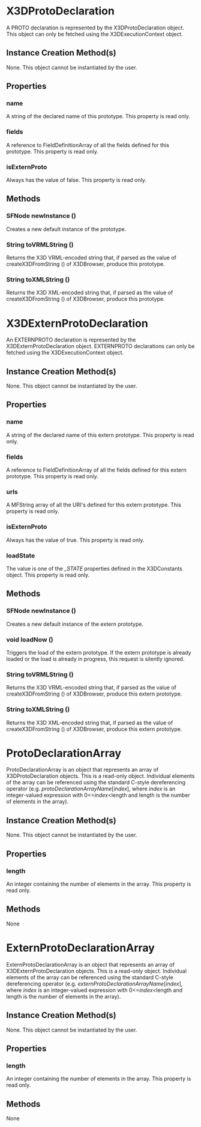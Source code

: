 X3DProtoDeclaration
===================

A PROTO declaration is represented by the X3DProtoDeclaration object. This object can only be fetched using the X3DExecutionContext object.

Instance Creation Method\(s\)
---------------------------

None. This object cannot be instantiated by the user.

Properties
----------

### **name**

A string of the declared name of this prototype. This property is read only.

### **fields**

A reference to FieldDefinitionArray of all the fields defined for this prototype. This property is read only.

### **isExternProto**

Always has the value of false. This property is read only.

Methods
-------

### SFNode **newInstance** ()

Creates a new default instance of the prototype.

### String **toVRMLString** ()

Returns the X3D VRML-encoded string that, if parsed as the value of createX3DFromString () of X3DBrowser, produce this prototype.

### String **toXMLString** ()

Returns the X3D XML-encoded string that, if parsed as the value of createX3DFromString () of X3DBrowser, produce this prototype.

X3DExternProtoDeclaration
=========================

An EXTERNPROTO declaration is represented by the X3DExternProtoDeclaration object. EXTERNPROTO declarations can only be fetched using the X3DExecutionContext object.

Instance Creation Method\(s\)
---------------------------

None. This object cannot be instantiated by the user.

Properties
----------

### **name**

A string of the declared name of this extern prototype. This property is read only.

### **fields**

A reference to FieldDefinitionArray of all the fields defined for this extern prototype. This property is read only.

### **urls**

A MFString array of all the URI's defined for this extern prototype. This property is read only.

### **isExternProto**

Always has the value of true. This property is read only.

### **loadState**

The value is one of the *\_STATE* properties defined in the X3DConstants object. This property is read only.

Methods
-------

### SFNode **newInstance** ()

Creates a new default instance of the extern prototype.

### void **loadNow** ()

Triggers the load of the extern prototype. If the extern prototype is already loaded or the load is already in progress, this request is silently ignored.

### String **toVRMLString** ()

Returns the X3D VRML-encoded string that, if parsed as the value of createX3DFromString () of X3DBrowser, produce this extern prototype.

### String **toXMLString** ()

Returns the X3D XML-encoded string that, if parsed as the value of createX3DFromString () of X3DBrowser, produce this extern prototype.

ProtoDeclarationArray
=====================

ProtoDeclarationArray is an object that represents an array of X3DProtoDeclaration objects. This is a read-only object. Individual elements of the array can be referenced using the standard C-style dereferencing operator (e.g. *protoDeclarationArrayName*\[*index*\], where *index* is an integer-valued expression with 0&lt;=*index*&lt;length and length is the number of elements in the array).

Instance Creation Method\(s\)
---------------------------

None. This object cannot be instantiated by the user.

Properties
----------

### **length**

An integer containing the number of elements in the array. This property is read only.

Methods
-------

None

ExternProtoDeclarationArray
===========================

ExternProtoDeclarationArray is an object that represents an array of X3DExternProtoDeclaration objects. This is a read-only object. Individual elements of the array can be referenced using the standard C-style dereferencing operator (e.g. *externProtoDeclarationArrayName*\[*index*\], where *index* is an integer-valued expression with 0&lt;=*index*&lt;length and length is the number of elements in the array).

Instance Creation Method\(s\)
---------------------------

None. This object cannot be instantiated by the user.

Properties
----------

### **length**

An integer containing the number of elements in the array. This property is read only.

Methods
-------

None
